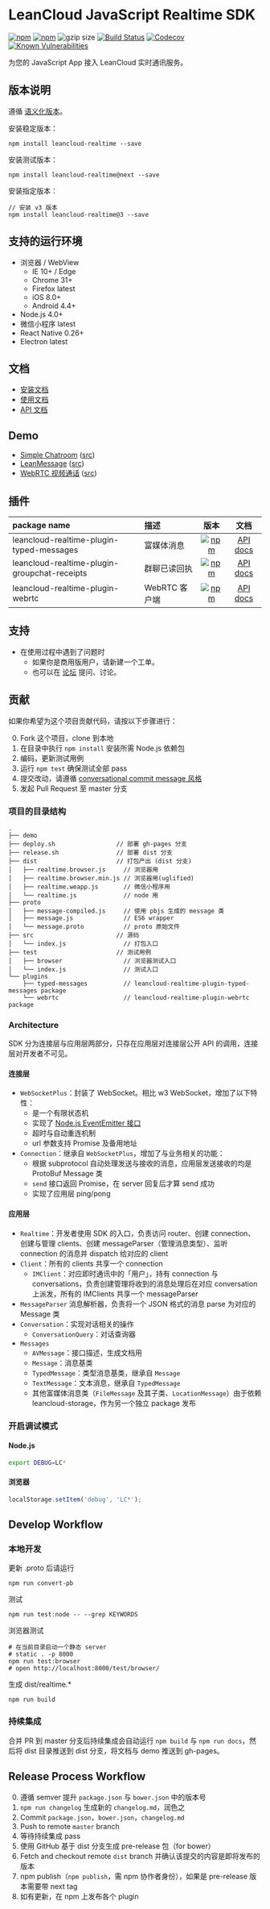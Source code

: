 # LeanCloud JavaScript Realtime SDK

[![npm](https://img.shields.io/npm/v/leancloud-realtime.svg?style=flat-square)](https://www.npmjs.com/package/leancloud-realtime)
[![npm](https://img.shields.io/npm/v/leancloud-realtime/next.svg?style=flat-square)](https://www.npmjs.com/package/leancloud-realtime)
![gzip size](http://img.badgesize.io/leancloud/js-realtime-sdk/dist/dist/realtime.browser.min.js.svg?compression=gzip&style=flat-square)
[![Build Status](https://img.shields.io/travis/leancloud/js-realtime-sdk.svg?style=flat-square)](https://travis-ci.org/leancloud/js-realtime-sdk)
[![Codecov](https://img.shields.io/codecov/c/github/leancloud/js-realtime-sdk.svg?style=flat-square)](https://codecov.io/github/leancloud/js-realtime-sdk)
[![Known Vulnerabilities](https://snyk.io/test/github/leancloud/js-realtime-sdk/badge.svg?style=flat-square)](https://snyk.io/test/github/leancloud/js-realtime-sdk)

为您的 JavaScript App 接入 LeanCloud 实时通讯服务。

## 版本说明

遵循 [语义化版本](http://semver.org/lang/zh-CN/)。

安装稳定版本：

```
npm install leancloud-realtime --save
```

安装测试版本：

```
npm install leancloud-realtime@next --save
```

安装指定版本：

```
// 安装 v3 版本
npm install leancloud-realtime@3 --save
```

## 支持的运行环境

* 浏览器 / WebView
  * IE 10+ / Edge
  * Chrome 31+
  * Firefox latest
  * iOS 8.0+
  * Android 4.4+
* Node.js 4.0+
* 微信小程序 latest
* React Native 0.26+
* Electron latest

## 文档

* [安装文档](https://leancloud.cn/docs/realtime_guide-js.html#安装和初始化)
* [使用文档](https://leancloud.cn/docs/realtime_guide-js.html)
* [API 文档](https://leancloud.github.io/js-realtime-sdk/docs/)

## Demo

* [Simple Chatroom](https://leancloud.github.io/js-realtime-sdk/demo/simple-chatroom/) ([src](https://github.com/leancloud/js-realtime-sdk/tree/master/demo/simple-chatroom))
* [LeanMessage](https://leancloud.github.io/leanmessage-demo) ([src](https://github.com/leancloud/leanmessage-demo))
* [WebRTC 视频通话](https://leancloud.github.io/js-realtime-sdk/demo/webrtc/) ([src](https://github.com/leancloud/js-realtime-sdk/tree/master/demo/webrtc))

## 插件

| package name                                 | 描述          |                                                                                         版本                                                                                          |                                           文档                                           |
| :------------------------------------------- | :------------ | :-----------------------------------------------------------------------------------------------------------------------------------------------------------------------------------: | :--------------------------------------------------------------------------------------: |
| leancloud-realtime-plugin-typed-messages     | 富媒体消息    |     [![npm](https://img.shields.io/npm/v/leancloud-realtime-plugin-typed-messages.svg?style=flat-square)](https://www.npmjs.com/package/leancloud-realtime-plugin-typed-messages)     |   [API docs](https://leancloud.github.io/js-realtime-sdk/plugins/typed-messages/docs/)   |
| leancloud-realtime-plugin-groupchat-receipts | 群聊已读回执  | [![npm](https://img.shields.io/npm/v/leancloud-realtime-plugin-groupchat-receipts.svg?style=flat-square)](https://www.npmjs.com/package/leancloud-realtime-plugin-groupchat-receipts) | [API docs](https://leancloud.github.io/js-realtime-sdk/plugins/groupchat-receipts/docs/) |
| leancloud-realtime-plugin-webrtc             | WebRTC 客户端 |             [![npm](https://img.shields.io/npm/v/leancloud-realtime-plugin-webrtc.svg?style=flat-square)](https://www.npmjs.com/package/leancloud-realtime-plugin-webrtc)             |       [API docs](https://leancloud.github.io/js-realtime-sdk/plugins/webrtc/docs/)       |

## 支持

* 在使用过程中遇到了问题时
  * 如果你是商用版用户，请新建一个工单。
  * 也可以在 [论坛](https://forum.leancloud.cn/) 提问、讨论。

## 贡献

如果你希望为这个项目贡献代码，请按以下步骤进行：

0.  Fork 这个项目，clone 到本地
1.  在目录中执行 `npm install` 安装所需 Node.js 依赖包
1.  编码，更新测试用例
1.  运行 `npm test` 确保测试全部 pass
1.  提交改动，请遵循 [conversational commit message 风格](http://www.ruanyifeng.com/blog/2016/01/commit_message_change_log.html)
1.  发起 Pull Request 至 master 分支

### 项目的目录结构

```
.
├── demo
├── deploy.sh                 // 部署 gh-pages 分支
├── release.sh                // 部署 dist 分支
├── dist                      // 打包产出 (dist 分支)
│   ├── realtime.browser.js     // 浏览器用
│   ├── realtime.browser.min.js // 浏览器用(uglified)
│   ├── realtime.weapp.js       // 微信小程序用
│   └── realtime.js             // node 用
├── proto
│   ├── message-compiled.js     // 使用 pbjs 生成的 message 类
│   ├── message.js              // ES6 wrapper
│   └── message.proto           // proto 原始文件
├── src                       // 源码
│   └── index.js                // 打包入口
├── test                      // 测试用例
│   ├── browser                 // 浏览器测试入口
│   └── index.js                // 测试入口
└── plugins
    ├── typed-messages          // leancloud-realtime-plugin-typed-messages package
    └── webrtc                  // leancloud-realtime-plugin-webrtc package
```

### Architecture

SDK 分为连接层与应用层两部分，只存在应用层对连接层公开 API 的调用，连接层对开发者不可见。

#### 连接层

* `WebSocketPlus`：封装了 WebSocket。相比 w3 WebSocket，增加了以下特性：
  * 是一个有限状态机
  * 实现了 [Node.js EventEmitter 接口](https://nodejs.org/api/events.html)
  * 超时与自动重连机制
  * url 参数支持 Promise 及备用地址
* `Connection`：继承自 `WebSocketPlus`，增加了与业务相关的功能：
  * 根据 subprotocol 自动处理发送与接收的消息，应用层发送接收的均是 ProtoBuf Message 类
  * `send` 接口返回 Promise，在 server 回复后才算 send 成功
  * 实现了应用层 ping/pong

#### 应用层

* `Realtime`：开发者使用 SDK 的入口，负责访问 router、创建 connection、创建与管理 clients、创建 messageParser（管理消息类型）、监听 connection 的消息并 dispatch 给对应的 client
* `Client`：所有的 clients 共享一个 connection
  * `IMClient`：对应即时通讯中的「用户」，持有 connection 与 conversations，负责创建管理将收到的消息处理后在对应 conversation 上派发，所有的 IMClients 共享一个 messageParser
* `MessageParser` 消息解析器，负责将一个 JSON 格式的消息 parse 为对应的 Message 类
* `Conversation`：实现对话相关的操作
  * `ConversationQuery`：对话查询器
* `Messages`
  * `AVMessage`：接口描述，生成文档用
  * `Message`：消息基类
  * `TypedMessage`：类型消息基类，继承自 `Message`
  * `TextMessage`：文本消息，继承自 `TypedMessage`
  * 其他富媒体消息类（`FileMessage` 及其子类、`LocationMessage`）由于依赖 leancloud-storage，作为另一个独立 package 发布

### 开启调试模式

#### Node.js

```bash
export DEBUG=LC*
```

#### 浏览器

```javascript
localStorage.setItem('debug', 'LC*');
```

## Develop Workflow

### 本地开发

更新 .proto 后请运行

```
npm run convert-pb
```

测试

```
npm run test:node -- --grep KEYWORDS
```

浏览器测试

```
# 在当前目录启动一个静态 server
# static . -p 8000
npm run test:browser
# open http://localhost:8000/test/browser/
```

生成 dist/realtime.\*

```
npm run build
```

### 持续集成

合并 PR 到 master 分支后持续集成会自动运行 `npm build` 与 `npm run docs`，然后将 dist 目录推送到 dist 分支，将文档与 demo 推送到 gh-pages。

## Release Process Workflow

0.  遵循 semver 提升 `package.json` 与 `bower.json` 中的版本号
1.  `npm run changelog` 生成新的 `changelog.md`，润色之
1.  Commit `package.json`，`bower.json`，`changelog.md`
1.  Push to remote `master` branch
1.  等待持续集成 pass
1.  使用 GitHub 基于 dist 分支生成 pre-release 包（for bower）
1.  Fetch and checkout remote `dist` branch 并确认该提交的内容是即将发布的版本
1.  npm publish（`npm publish`，需 npm 协作者身份），如果是 pre-release 版本需要带 next tag
1.  如有更新，在 npm 上发布各个 plugin
